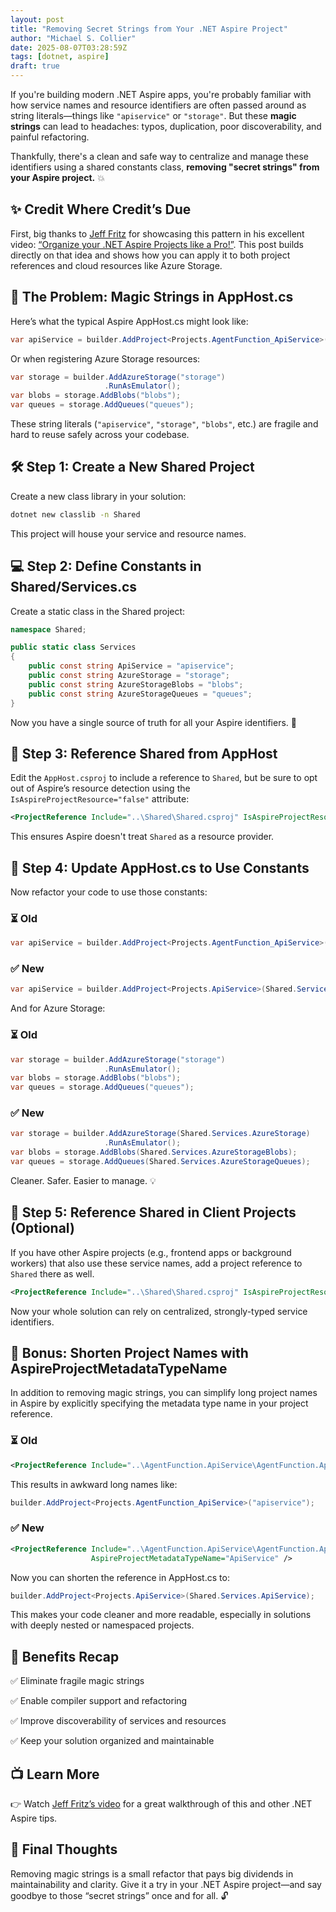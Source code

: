 ```yaml
---
layout: post
title: "Removing Secret Strings from Your .NET Aspire Project"
author: "Michael S. Collier"
date: 2025-08-07T03:28:59Z
tags: [dotnet, aspire]
draft: true
---
```


If you're building modern .NET Aspire apps, you're probably familiar with how service names and resource identifiers are often passed around as string literals—things like `"apiservice"` or `"storage"`. But these **magic strings** can lead to headaches: typos, duplication, poor discoverability, and painful refactoring.

Thankfully, there's a clean and safe way to centralize and manage these identifiers using a shared constants class, **removing "secret strings" from your Aspire project.** :boom:

## :sparkles: Credit Where Credit’s Due

First, big thanks to [Jeff Fritz](https://www.youtube.com/@csharpfritz) for showcasing this pattern in his excellent video: [“Organize your .NET Aspire Projects like a Pro!”](https://www.youtube.com/watch?v=Jt39GzYCRgo). This post builds directly on that idea and shows how you can apply it to both project references and cloud resources like Azure Storage.

## :dart: The Problem: Magic Strings in AppHost.cs

Here’s what the typical Aspire AppHost.cs might look like:

```csharp
var apiService = builder.AddProject<Projects.AgentFunction_ApiService>("apiservice");
```

Or when registering Azure Storage resources:

```csharp
var storage = builder.AddAzureStorage("storage")
                     .RunAsEmulator();
var blobs = storage.AddBlobs("blobs");
var queues = storage.AddQueues("queues");
```

These string literals (`"apiservice"`, `"storage"`, `"blobs"`, etc.) are fragile and hard to reuse safely across your codebase.

## 🛠 Step 1: Create a New Shared Project

Create a new class library in your solution:

```bash
dotnet new classlib -n Shared
```

This project will house your service and resource names.

## :computer: Step 2: Define Constants in Shared/Services.cs

Create a static class in the Shared project:

```csharp
namespace Shared;

public static class Services
{
    public const string ApiService = "apiservice";
    public const string AzureStorage = "storage";
    public const string AzureStorageBlobs = "blobs";
    public const string AzureStorageQueues = "queues";
}
```

Now you have a single source of truth for all your Aspire identifiers. :dart:

## :link: Step 3: Reference Shared from AppHost

Edit the `AppHost.csproj` to include a reference to `Shared`, but be sure to opt out of Aspire’s resource detection using the `IsAspireProjectResource="false"` attribute:

```xml
<ProjectReference Include="..\Shared\Shared.csproj" IsAspireProjectResource="false" />
```

This ensures Aspire doesn't treat `Shared` as a resource provider.

## :hammer: Step 4: Update AppHost.cs to Use Constants

Now refactor your code to use those constants:

### :hourglass_flowing_sand: Old

```csharp
var apiService = builder.AddProject<Projects.AgentFunction_ApiService>("apiservice");
```

### :white_check_mark: New

```csharp
var apiService = builder.AddProject<Projects.ApiService>(Shared.Services.ApiService);
```

And for Azure Storage:

### :hourglass_flowing_sand: Old

```csharp
var storage = builder.AddAzureStorage("storage")
                     .RunAsEmulator();
var blobs = storage.AddBlobs("blobs");
var queues = storage.AddQueues("queues");

```

### :white_check_mark: New

```csharp
var storage = builder.AddAzureStorage(Shared.Services.AzureStorage)
                     .RunAsEmulator();
var blobs = storage.AddBlobs(Shared.Services.AzureStorageBlobs);
var queues = storage.AddQueues(Shared.Services.AzureStorageQueues);
```

Cleaner. Safer. Easier to manage. :bulb:

## :balloon: Step 5: Reference Shared in Client Projects (Optional)

If you have other Aspire projects (e.g., frontend apps or background workers) that also use these service names, add a project reference to `Shared` there as well. 

```xml
<ProjectReference Include="..\Shared\Shared.csproj" IsAspireProjectResource="false" />
```

Now your whole solution can rely on centralized, strongly-typed service identifiers.

## :bell: Bonus: Shorten Project Names with AspireProjectMetadataTypeName

In addition to removing magic strings, you can simplify long project names in Aspire by explicitly specifying the metadata type name in your project reference.

### :hourglass_flowing_sand: Old

```xml
<ProjectReference Include="..\AgentFunction.ApiService\AgentFunction.ApiService.csproj" />
```

This results in awkward long names like:

```csharp
builder.AddProject<Projects.AgentFunction_ApiService>("apiservice");
```

### :white_check_mark: New

```xml
<ProjectReference Include="..\AgentFunction.ApiService\AgentFunction.ApiService.csproj"
                  AspireProjectMetadataTypeName="ApiService" />
```

Now you can shorten the reference in AppHost.cs to:

```csharp
builder.AddProject<Projects.ApiService>(Shared.Services.ApiService);
```

This makes your code cleaner and more readable, especially in solutions with deeply nested or namespaced projects.

## :revolving_hearts: Benefits Recap

:white_check_mark: Eliminate fragile magic strings

:white_check_mark: Enable compiler support and refactoring

:white_check_mark: Improve discoverability of services and resources

:white_check_mark: Keep your solution organized and maintainable

## :tv: Learn More

:point_right: Watch [Jeff Fritz’s video](https://www.youtube.com/watch?v=Jt39GzYCRgo) for a great walkthrough of this and other .NET Aspire tips.

## :raised_hands: Final Thoughts

Removing magic strings is a small refactor that pays big dividends in maintainability and clarity. Give it a try in your .NET Aspire project—and say goodbye to those “secret strings” once and for all. :unlock:
